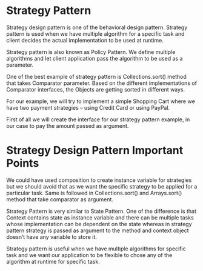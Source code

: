 # **Strategy Pattern**

Strategy design pattern is one of the behavioral design pattern. Strategy pattern is used when we have multiple algorithm 
for a specific task and client decides the actual implementation to be used at runtime.

Strategy pattern is also known as Policy Pattern. We define multiple algorithms and let client application pass the 
algorithm to be used as a parameter.

One of the best example of strategy pattern is Collections.sort() method that takes Comparator parameter. Based on the 
different implementations of Comparator interfaces, the Objects are getting sorted in different ways.

For our example, we will try to implement a simple Shopping Cart where we have two payment strategies – using Credit 
Card or using PayPal.

First of all we will create the interface for our strategy pattern example, in our case to pay the amount passed as 
argument.

# Strategy Design Pattern Important Points

We could have used composition to create instance variable for strategies but we should avoid that as we want the specific 
strategy to be applied for a particular task. Same is followed in Collections.sort() and Arrays.sort() method that take 
comparator as argument.

Strategy Pattern is very similar to State Pattern. One of the difference is that Context contains state as instance 
variable and there can be multiple tasks whose implementation can be dependent on the state whereas in strategy pattern 
strategy is passed as argument to the method and context object doesn’t have any variable to store it.

Strategy pattern is useful when we have multiple algorithms for specific task and we want our application to be flexible 
to chose any of the algorithm at runtime for specific task.


